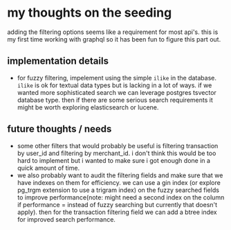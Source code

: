 # my thoughts on the seeding
  adding the filtering options seems like a requirement for most api's. this is my first time working with graphql so it has been fun to figure this part out.

## implementation details
  - for fuzzy filtering, impelement using the simple `ilike` in the database. `ilike` is ok for textual data types but is lacking in a lot of ways. if we wanted more sophisticated search we can leverage postgres tsvector database type. then if there are some serious search requirements it might be worth exploring elasticsearch or lucene.

## future thoughts / needs
  - some other filters that would probably be useful is filtering transaction by user_id and filtering by merchant_id. i don't think this would be too hard to implement but i wanted to make sure i got enough done in a quick amount of time.
  - we also probably want to audit the filtering fields and make sure that we have indexes on them for efficiency. we can use a gin index (or explore pg_trgm extension to use a trigram index) on the fuzzy searched fields to improve performance(note: might need a second index on the column if performance = instead of fuzzy searching but currently that doesn't apply). then for the transaction filtering field we can add a btree index for improved search performance.
